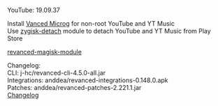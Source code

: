 YouTube: 19.09.37  

Install [Vanced Microg](https://github.com/TeamVanced/VancedMicroG/releases) for non-root YouTube and YT Music  
Use [zygisk-detach](https://github.com/j-hc/zygisk-detach) module to detach YouTube and YT Music from Play Store  

[revanced-magisk-module](https://github.com/j-hc/revanced-magisk-module)  

Changelog:  
CLI: j-hc/revanced-cli-4.5.0-all.jar  
Integrations: anddea/revanced-integrations-0.148.0.apk  
Patches: anddea/revanced-patches-2.221.1.jar  
[Changelog](https://github.com/anddea/revanced-patches/releases/tag/v2.221.1)  
